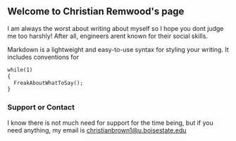 ## Welcome to Christian Remwood's page

I am always the worst about writing about myself so I hope you dont judge me too harshly! After all, engineers arent known for their social skills. 

Markdown is a lightweight and easy-to-use syntax for styling your writing. It includes conventions for

```markdown
while(1)
{
  FreakAboutWhatToSay();
}
```

### Support or Contact

I know there is not much need for support for the time being, but if you need anything, my email is christianbrown1@u.boisestate.edu
